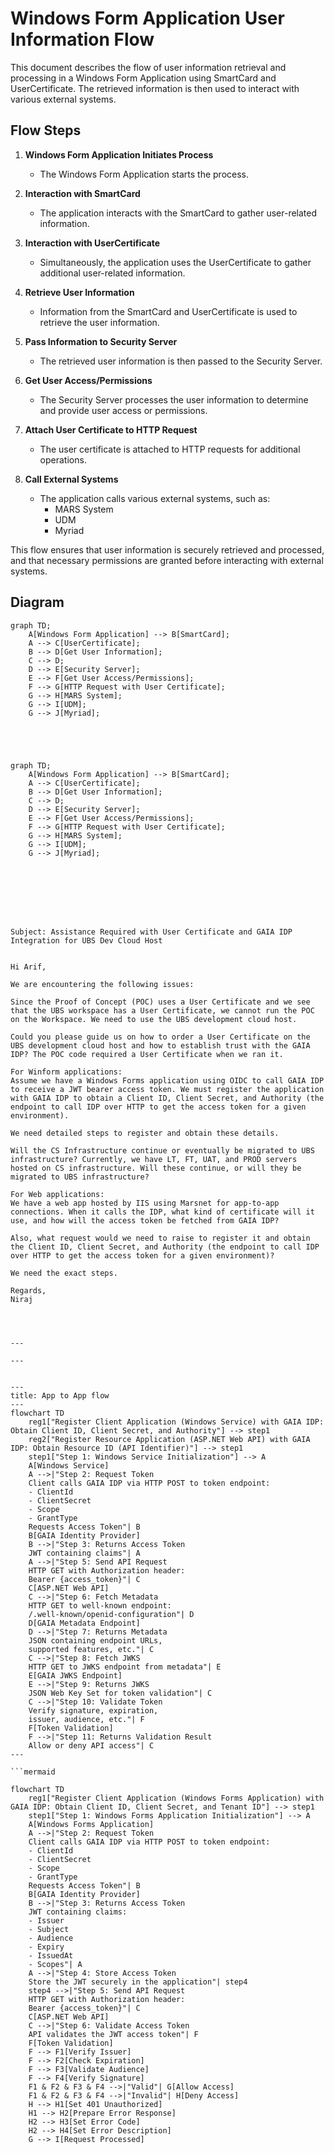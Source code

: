 # Windows Form Application User Information Flow

This document describes the flow of user information retrieval and processing in a Windows Form Application using SmartCard and UserCertificate. The retrieved information is then used to interact with various external systems.

## Flow Steps

1. **Windows Form Application Initiates Process**
   - The Windows Form Application starts the process.

2. **Interaction with SmartCard**
   - The application interacts with the SmartCard to gather user-related information.

3. **Interaction with UserCertificate**
   - Simultaneously, the application uses the UserCertificate to gather additional user-related information.

4. **Retrieve User Information**
   - Information from the SmartCard and UserCertificate is used to retrieve the user information.

5. **Pass Information to Security Server**
   - The retrieved user information is then passed to the Security Server.

6. **Get User Access/Permissions**
   - The Security Server processes the user information to determine and provide user access or permissions.

7. **Attach User Certificate to HTTP Request**
   - The user certificate is attached to HTTP requests for additional operations.

8. **Call External Systems**
   - The application calls various external systems, such as:
     - MARS System
     - UDM
     - Myriad

This flow ensures that user information is securely retrieved and processed, and that necessary permissions are granted before interacting with external systems.

## Diagram

```mermaid
graph TD;
    A[Windows Form Application] --> B[SmartCard];
    A --> C[UserCertificate];
    B --> D[Get User Information];
    C --> D;
    D --> E[Security Server];
    E --> F[Get User Access/Permissions];
    F --> G[HTTP Request with User Certificate];
    G --> H[MARS System];
    G --> I[UDM];
    G --> J[Myriad];





graph TD;
    A[Windows Form Application] --> B[SmartCard];
    A --> C[UserCertificate];
    B --> D[Get User Information];
    C --> D;
    D --> E[Security Server];
    E --> F[Get User Access/Permissions];
    F --> G[HTTP Request with User Certificate];
    G --> H[MARS System];
    G --> I[UDM];
    G --> J[Myriad];








Subject: Assistance Required with User Certificate and GAIA IDP Integration for UBS Dev Cloud Host


Hi Arif,

We are encountering the following issues:

Since the Proof of Concept (POC) uses a User Certificate and we see that the UBS workspace has a User Certificate, we cannot run the POC on the Workspace. We need to use the UBS development cloud host.

Could you please guide us on how to order a User Certificate on the UBS development cloud host and how to establish trust with the GAIA IDP? The POC code required a User Certificate when we ran it.

For Winform applications:
Assume we have a Windows Forms application using OIDC to call GAIA IDP to receive a JWT bearer access token. We must register the application with GAIA IDP to obtain a Client ID, Client Secret, and Authority (the endpoint to call IDP over HTTP to get the access token for a given environment).

We need detailed steps to register and obtain these details.

Will the CS Infrastructure continue or eventually be migrated to UBS infrastructure? Currently, we have LT, FT, UAT, and PROD servers hosted on CS infrastructure. Will these continue, or will they be migrated to UBS infrastructure?

For Web applications:
We have a web app hosted by IIS using Marsnet for app-to-app connections. When it calls the IDP, what kind of certificate will it use, and how will the access token be fetched from GAIA IDP?

Also, what request would we need to raise to register it and obtain the Client ID, Client Secret, and Authority (the endpoint to call IDP over HTTP to get the access token for a given environment)?

We need the exact steps.

Regards,
Niraj




---

---


---
title: App to App flow
---
flowchart TD
    reg1["Register Client Application (Windows Service) with GAIA IDP: Obtain Client ID, Client Secret, and Authority"] --> step1
    reg2["Register Resource Application (ASP.NET Web API) with GAIA IDP: Obtain Resource ID (API Identifier)"] --> step1
    step1["Step 1: Windows Service Initialization"] --> A
    A[Windows Service]
    A -->|"Step 2: Request Token
    Client calls GAIA IDP via HTTP POST to token endpoint:
    - ClientId
    - ClientSecret
    - Scope
    - GrantType
    Requests Access Token"| B
    B[GAIA Identity Provider]
    B -->|"Step 3: Returns Access Token
    JWT containing claims"| A
    A -->|"Step 5: Send API Request
    HTTP GET with Authorization header:
    Bearer {access_token}"| C
    C[ASP.NET Web API]
    C -->|"Step 6: Fetch Metadata
    HTTP GET to well-known endpoint:
    /.well-known/openid-configuration"| D
    D[GAIA Metadata Endpoint]
    D -->|"Step 7: Returns Metadata
    JSON containing endpoint URLs,
    supported features, etc."| C
    C -->|"Step 8: Fetch JWKS
    HTTP GET to JWKS endpoint from metadata"| E
    E[GAIA JWKS Endpoint]
    E -->|"Step 9: Returns JWKS
    JSON Web Key Set for token validation"| C
    C -->|"Step 10: Validate Token
    Verify signature, expiration,
    issuer, audience, etc."| F
    F[Token Validation]
    F -->|"Step 11: Returns Validation Result
    Allow or deny API access"| C
---

```mermaid

flowchart TD
    reg1["Register Client Application (Windows Forms Application) with GAIA IDP: Obtain Client ID, Client Secret, and Tenant ID"] --> step1
    step1["Step 1: Windows Forms Application Initialization"] --> A
    A[Windows Forms Application]
    A -->|"Step 2: Request Token
    Client calls GAIA IDP via HTTP POST to token endpoint:
    - ClientId
    - ClientSecret
    - Scope
    - GrantType
    Requests Access Token"| B
    B[GAIA Identity Provider]
    B -->|"Step 3: Returns Access Token
    JWT containing claims:
    - Issuer
    - Subject
    - Audience
    - Expiry
    - IssuedAt
    - Scopes"| A
    A -->|"Step 4: Store Access Token
    Store the JWT securely in the application"| step4
    step4 -->|"Step 5: Send API Request
    HTTP GET with Authorization header:
    Bearer {access_token}"| C
    C[ASP.NET Web API]
    C -->|"Step 6: Validate Access Token
    API validates the JWT access token"| F
    F[Token Validation]
    F --> F1[Verify Issuer]
    F --> F2[Check Expiration]
    F --> F3[Validate Audience]
    F --> F4[Verify Signature]
    F1 & F2 & F3 & F4 -->|"Valid"| G[Allow Access]
    F1 & F2 & F3 & F4 -->|"Invalid"| H[Deny Access]
    H --> H1[Set 401 Unauthorized]
    H1 --> H2[Prepare Error Response]
    H2 --> H3[Set Error Code]
    H2 --> H4[Set Error Description]
    G --> I[Request Processed]
